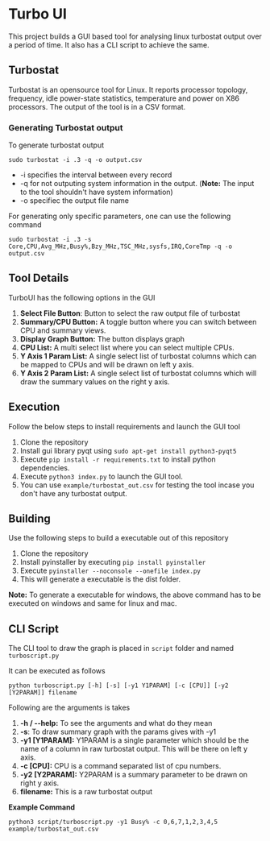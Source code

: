 # Turbo UI

This project builds a GUI based tool for analysing linux turbostat output over a period of time. It also has a CLI script to achieve the same.

## Turbostat
Turbostat is an opensource tool for Linux. It reports processor topology, frequency, idle power-state statistics, temperature and power on X86 processors. The output of the tool is in a CSV format.

### Generating Turbostat output
To generate turbostat output
```
sudo turbostat -i .3 -q -o output.csv
```
- -i specifies the interval between every record
- -q for not outputing system information in the output. (**Note:** The input to the tool shouldn't have system information)
- -o specifiec the output file name

For generating only specific parameters, one can use the following command

```
sudo turbostat -i .3 -s Core,CPU,Avg_MHz,Busy%,Bzy_MHz,TSC_MHz,sysfs,IRQ,CoreTmp -q -o output.csv
```

## Tool Details
TurboUI has the following options in the GUI

1. **Select File Button**: Button to select the raw output file of turbostat
2. **Summary/CPU Button:** A toggle button where you can switch between CPU and summary views.
3. **Display Graph Button:** The button displays graph
4. **CPU List:** A multi select list where you can select multiple CPUs.
5. **Y Axis 1 Param List:** A single select list of turbostat columns which can be mapped to CPUs and will be drawn on left y axis. 
6. **Y Axis 2 Param List:** A single select list of turbostat columns which will draw the summary values on the right y axis.

## Execution
Follow the below steps to install requirements and launch the GUI tool

1. Clone the repository
2. Install gui library pyqt using `sudo apt-get install python3-pyqt5`
3. Execute `pip install -r requirements.txt` to install python dependencies.
4. Execute `python3 index.py` to launch the GUI tool.
5. You can use `example/turbostat_out.csv` for testing the tool incase you don't have any turbostat output.

## Building
Use the following steps to build a executable out of this repository

1. Clone the repository
2. Install pyinstaller by executing `pip install pyinstaller`
3. Execute `pyinstaller --noconsole --onefile index.py`
4. This will generate a executable is the dist folder.

**Note:** To generate a executable for windows, the above command has to be executed on windows and same for linux and mac.

## CLI Script
The CLI tool to draw the graph is placed in `script` folder and named `turboscript.py`

It can be executed as follows
```
python turboscript.py [-h] [-s] [-y1 Y1PARAM] [-c [CPU]] [-y2 [Y2PARAM]] filename
```

Following are the arguments is takes
1. **-h / --help:** To see the arguments and what do they mean
2. **-s**: To draw summary graph with the params gives with -y1
3. **-y1 [Y1PARAM]:** Y1PARAM is a single parameter which should be the name of a column in raw turbostat output. This will be there on left y axis.
4. **-c [CPU]:** CPU is a command separated list of cpu numbers.
5. **-y2 [Y2PARAM]:** Y2PARAM is a summary parameter to be drawn on right y axis.
6. **filename:** This is a raw turbostat output

**Example Command**
```
python3 script/turboscript.py -y1 Busy% -c 0,6,7,1,2,3,4,5 example/turbostat_out.csv
```

